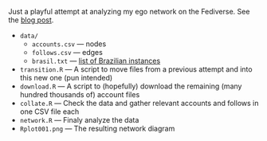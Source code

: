 Just a playful attempt at analyzing my ego network on the Fediverse. See the [blog post](https://blog.leonardof.med.br/2024/grafo-fediverso.html).

- `data/`
  - `accounts.csv` — nodes
  - `follows.csv` — edges
  - `brasil.txt` — [list of Brazilian instances](https://brasil.rednet.social/)
- `transition.R` — A script to move files from a previous attempt and into this new one (pun intended)
- `download.R` — A script to (hopefully) download the remaining (many hundred thousands of) account files
- `collate.R` — Check the data and gather relevant accounts and follows in one CSV file each
- `network.R` — Finaly analyze the data
- `Rplot001.png` — The resulting network diagram
